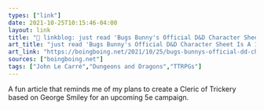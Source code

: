 ```yaml
---
types: ["link"]
date: 2021-10-25T10:15:46-04:00
layout: link
title: "🔗 linkblog: just read 'Bugs Bunny's Official D&D Character Sheet Is A 15th-level Illusionist | Boing Boing'"
art_title: "just read 'Bugs Bunny's Official D&D Character Sheet Is A 15th-level Illusionist | Boing Boing"
art_link: "https://boingboing.net/2021/10/25/bugs-bunnys-official-dd-character-sheet-is-a-15th-level-illusionist.html?utm_source=rss"
sources: ["boingboing.net"]
tags: ["John Le Carré","Dungeons and Dragons","TTRPGs"]
---
```

A fun article that reminds me of my plans to create a Cleric of Trickery based on George Smiley for an upcoming 5e campaign.
